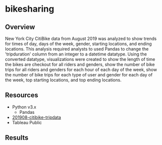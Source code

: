 # bikesharing

## Overview
New York City CitiBike data from August 2019 was analyzed to show trends for times of day, days of the week, gender, starting locations, and ending locations. This analysis required analysts to used Pandas to change the 'tripduration' column from an integer to a datetime datatype. Using the converted datatype, visualizations were created to show the length of time the bikes are checkout for all riders and genders, show the number of bike trips for all riders and genders for each hour of each day of the week, show the number of bike trips for each type of user and gender for each day of the week, top starting locations, and top ending locations.


## Resources
- Python v3.x
    - Pandas
- [201908-citibike-tripdata](https://s3.amazonaws.com/tripdata/index.html)
- Tableau Public


## Results
